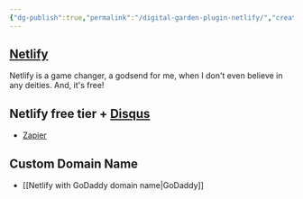 ```yaml
---
{"dg-publish":true,"permalink":"/digital-garden-plugin-netlify/","created":"","updated":""}
---
```


## [Netlify](https://www.netlify.com/)
Netlify is a game changer, a godsend for me, when I don't even believe in any deities. And, it's free!

## Netlify free tier + [Disqus](https://disqus.com/)
- [Zapier](https://zapier.com/apps/disqus/integrations/netlify)

## Custom Domain Name
- [[Netlify with GoDaddy domain name\|GoDaddy]]